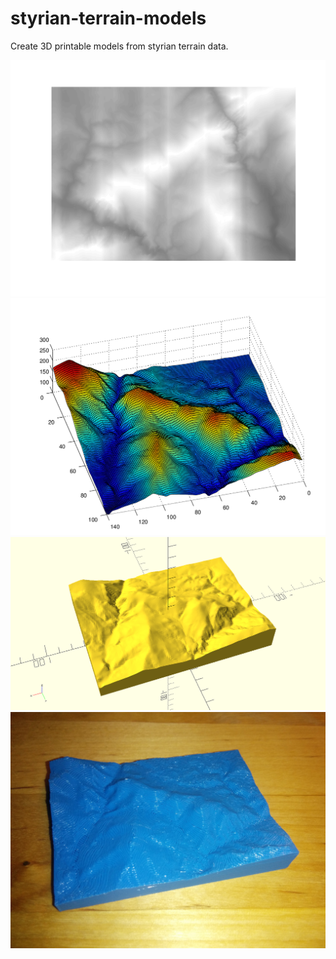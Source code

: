 # styrian-terrain-models

Create 3D printable models from styrian terrain data.

![height displayed as greyscale image](raabklamm-weizklamm-grayscale.png)
![height displayed as surface plot](raabklamm-weizklamm-surface.png)
![resulting penscad file](raabklamm-weizklamm-stl.png)
![finished print](raabklamm-weizklamm.jpeg)
